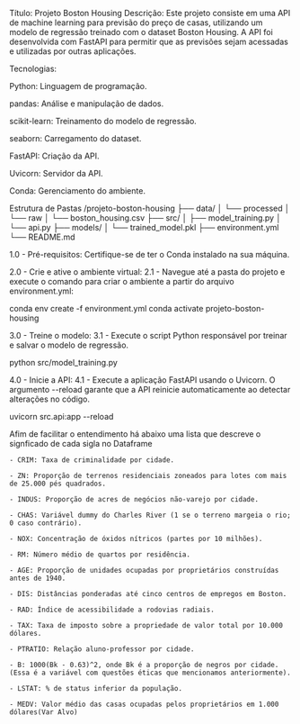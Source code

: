 Título: Projeto Boston Housing
Descrição: Este projeto consiste em uma API de machine learning para previsão do preço de casas, 
utilizando um modelo de regressão treinado com o dataset Boston Housing. 
A API foi desenvolvida com FastAPI para permitir que as previsões sejam acessadas e utilizadas por outras aplicações.

Tecnologias:

Python: Linguagem de programação.

pandas: Análise e manipulação de dados.

scikit-learn: Treinamento do modelo de regressão.

seaborn: Carregamento do dataset.

FastAPI: Criação da API.

Uvicorn: Servidor da API.

Conda: Gerenciamento do ambiente.

Estrutura de Pastas
/projeto-boston-housing
├── data/
│    └── processed
│    └── raw
│       └── boston_housing.csv
├── src/
│   ├── model_training.py
│   └── api.py
├── models/
│   └── trained_model.pkl
├── environment.yml
└── README.md

1.0 - Pré-requisitos: Certifique-se de ter o Conda instalado na sua máquina.

2.0 - Crie e ative o ambiente virtual:
2.1 - Navegue até a pasta do projeto e execute o comando para criar o ambiente a partir do arquivo environment.yml:

conda env create -f environment.yml
conda activate projeto-boston-housing

3.0 - Treine o modelo:
3.1 - Execute o script Python responsável por treinar e salvar o modelo de regressão.

python src/model_training.py

4.0 - Inicie a API:
4.1 - Execute a aplicação FastAPI usando o Uvicorn. O argumento --reload garante que a API reinicie automaticamente ao detectar alterações no código.

uvicorn src.api:app --reload

Afim de facilitar o entendimento há abaixo uma lista que descreve o signficado de cada sigla no Dataframe

    - CRIM: Taxa de criminalidade por cidade.

    - ZN: Proporção de terrenos residenciais zoneados para lotes com mais de 25.000 pés quadrados.

    - INDUS: Proporção de acres de negócios não-varejo por cidade.

    - CHAS: Variável dummy do Charles River (1 se o terreno margeia o rio; 0 caso contrário).

    - NOX: Concentração de óxidos nítricos (partes por 10 milhões).

    - RM: Número médio de quartos por residência.

    - AGE: Proporção de unidades ocupadas por proprietários construídas antes de 1940.

    - DIS: Distâncias ponderadas até cinco centros de empregos em Boston.

    - RAD: Índice de acessibilidade a rodovias radiais.

    - TAX: Taxa de imposto sobre a propriedade de valor total por 10.000 dólares.

    - PTRATIO: Relação aluno-professor por cidade.

    - B: 1000(Bk - 0.63)^2, onde Bk é a proporção de negros por cidade. (Essa é a variável com questões éticas que mencionamos anteriormente).

    - LSTAT: % de status inferior da população.

    - MEDV: Valor médio das casas ocupadas pelos proprietários em 1.000 dólares(Var Alvo)